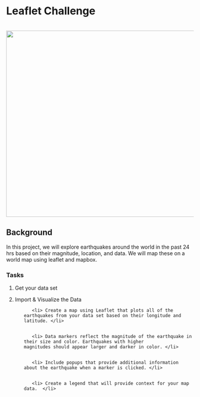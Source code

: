 # Leaflet Challenge
<br> 

<img src = "https://encrypted-tbn0.gstatic.com/images?q=tbn%3AANd9GcQAGWuUTdtZgX4qxDqtUNvvigsluhR2jG-G3CL_IIfEsJVphODP&usqp=CAU" width = 800 height = 500 >

## Background 

In this project, we will explore earthquakes around the world in the past 24 hrs based on their magnitude, location, and data. We will map these on a world map using leaflet and mapbox. 

### Tasks 

1. Get your data set

2. Import & Visualize the Data

     <ul> 
     
          <li> Create a map using Leaflet that plots all of the earthquakes from your data set based on their longitude and                  latitude. </li>


          <li> Data markers reflect the magnitude of the earthquake in their size and color. Earthquakes with higher                           magnitudes should appear larger and darker in color. </li>


          <li> Include popups that provide additional information about the earthquake when a marker is clicked. </li>


          <li> Create a legend that will provide context for your map data.  </li>

     </ul>

